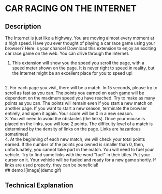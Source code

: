 # CAR RACING ON THE INTERNET

## Description
The Internet is just like a highway. You are moving almost every moment at a high speed. Have you ever thought of playing a car race game using your browser? Here is your chance! Download this extension to enjoy an exciting car race game on the web. You can drive through the Internet.
<br>
1.	This extension will show you the speed you scroll the page, with a speed meter shown on the page. It is never right to speed in reality, but the Internet might be an excellent place for you to speed up!
<br>
2.	For each page you visit, there will be a match. In 15 seconds, please try to scroll as fast as you can. The points you earned on each game will be dependent on the maximum speed you have reached. Try to make as many points as you can. The points will remain even if you start a new match on another page. If you want to start a new season, terminate the browser entirely, and open it again. Your score will be 0 in a new season.
<br>
3.	You will need to avoid the obstacles (the links). Once your mouse is placed on the links, you will lose 2 points. The difficulty level of a match is determined by the density of links on the page. Links are hazardous sometimes!
<br>
4.	At the beginning of each new match, we will check your total points earned. If the number of the points you owned is smaller than 0, then, unfortunately, you cannot take part in the match. You will need to fuel your vehicle. Try to find some links with the word “fuel” in their titles. Put your cursor on it. Your vehicle will be fueled and ready for a new game shortly. If links are used properly, they can be beneficial!
<br>
## demo
![image](demo.gif)

## Technical Explanation
